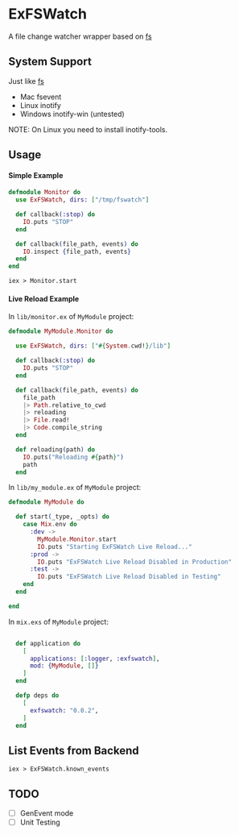 ExFSWatch
=========

A file change watcher wrapper based on [fs](https://github.com/synrc/fs)

## System Support

Just like [fs](https://github.com/synrc/fs#backends)

- Mac fsevent
- Linux inotify
- Windows inotify-win (untested)

NOTE: On Linux you need to install inotify-tools.

## Usage

#### Simple Example

```elixir
defmodule Monitor do
  use ExFSWatch, dirs: ["/tmp/fswatch"]

  def callback(:stop) do
    IO.puts "STOP"
  end

  def callback(file_path, events) do
    IO.inspect {file_path, events}
  end
end
```

```shell
iex > Monitor.start
```

#### Live Reload Example

In `lib/monitor.ex` of `MyModule` project:

```elixir
defmodule MyModule.Monitor do

  use ExFSWatch, dirs: ["#{System.cwd!}/lib"]

  def callback(:stop) do
    IO.puts "STOP"
  end

  def callback(file_path, events) do
    file_path
    |> Path.relative_to_cwd
    |> reloading
    |> File.read!
    |> Code.compile_string
  end

  def reloading(path) do
    IO.puts("Reloading #{path}")
    path
  end
```

In `lib/my_module.ex` of `MyModule` project:

```elixir
defmodule MyModule do

  def start(_type, _opts) do
    case Mix.env do
      :dev ->
        MyModule.Monitor.start
        IO.puts "Starting ExFSWatch Live Reload..."
      :prod ->
        IO.puts "ExFSWatch Live Reload Disabled in Production"
      :test ->
        IO.puts "ExFSWatch Live Reload Disabled in Testing"
    end
  end

end
```

In `mix.exs` of `MyModule` project:

```elixir

  def application do
    [
      applications: [:logger, :exfswatch],
      mod: {MyModule, []}
    ]
  end

  defp deps do
    [
      exfswatch: "0.0.2",
    ]
  end

```


## List Events from Backend

```shell
iex > ExFSWatch.known_events
```

## TODO

- [ ] GenEvent mode
- [ ] Unit Testing
